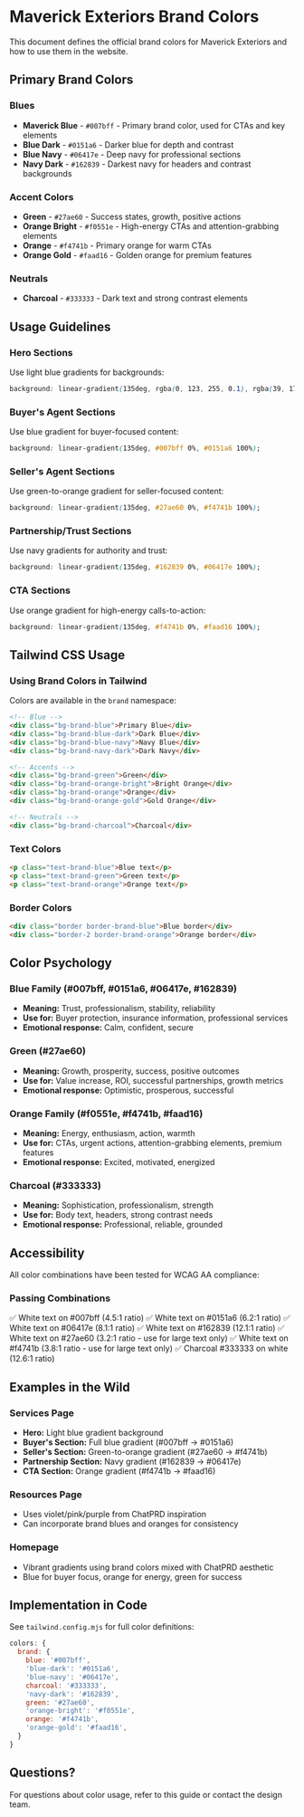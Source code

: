 # Maverick Exteriors Brand Colors

This document defines the official brand colors for Maverick Exteriors and how to use them in the website.

## Primary Brand Colors

### Blues
- **Maverick Blue** - `#007bff` - Primary brand color, used for CTAs and key elements
- **Blue Dark** - `#0151a6` - Darker blue for depth and contrast
- **Blue Navy** - `#06417e` - Deep navy for professional sections
- **Navy Dark** - `#162839` - Darkest navy for headers and contrast backgrounds

### Accent Colors
- **Green** - `#27ae60` - Success states, growth, positive actions
- **Orange Bright** - `#f0551e` - High-energy CTAs and attention-grabbing elements
- **Orange** - `#f4741b` - Primary orange for warm CTAs
- **Orange Gold** - `#faad16` - Golden orange for premium features

### Neutrals
- **Charcoal** - `#333333` - Dark text and strong contrast elements

## Usage Guidelines

### Hero Sections
Use light blue gradients for backgrounds:
```css
background: linear-gradient(135deg, rgba(0, 123, 255, 0.1), rgba(39, 174, 96, 0.1));
```

### Buyer's Agent Sections
Use blue gradient for buyer-focused content:
```css
background: linear-gradient(135deg, #007bff 0%, #0151a6 100%);
```

### Seller's Agent Sections
Use green-to-orange gradient for seller-focused content:
```css
background: linear-gradient(135deg, #27ae60 0%, #f4741b 100%);
```

### Partnership/Trust Sections
Use navy gradients for authority and trust:
```css
background: linear-gradient(135deg, #162839 0%, #06417e 100%);
```

### CTA Sections
Use orange gradient for high-energy calls-to-action:
```css
background: linear-gradient(135deg, #f4741b 0%, #faad16 100%);
```

## Tailwind CSS Usage

### Using Brand Colors in Tailwind

Colors are available in the `brand` namespace:

```html
<!-- Blue -->
<div class="bg-brand-blue">Primary Blue</div>
<div class="bg-brand-blue-dark">Dark Blue</div>
<div class="bg-brand-blue-navy">Navy Blue</div>
<div class="bg-brand-navy-dark">Dark Navy</div>

<!-- Accents -->
<div class="bg-brand-green">Green</div>
<div class="bg-brand-orange-bright">Bright Orange</div>
<div class="bg-brand-orange">Orange</div>
<div class="bg-brand-orange-gold">Gold Orange</div>

<!-- Neutrals -->
<div class="bg-brand-charcoal">Charcoal</div>
```

### Text Colors
```html
<p class="text-brand-blue">Blue text</p>
<p class="text-brand-green">Green text</p>
<p class="text-brand-orange">Orange text</p>
```

### Border Colors
```html
<div class="border border-brand-blue">Blue border</div>
<div class="border-2 border-brand-orange">Orange border</div>
```

## Color Psychology

### Blue Family (#007bff, #0151a6, #06417e, #162839)
- **Meaning:** Trust, professionalism, stability, reliability
- **Use for:** Buyer protection, insurance information, professional services
- **Emotional response:** Calm, confident, secure

### Green (#27ae60)
- **Meaning:** Growth, prosperity, success, positive outcomes
- **Use for:** Value increase, ROI, successful partnerships, growth metrics
- **Emotional response:** Optimistic, prosperous, successful

### Orange Family (#f0551e, #f4741b, #faad16)
- **Meaning:** Energy, enthusiasm, action, warmth
- **Use for:** CTAs, urgent actions, attention-grabbing elements, premium features
- **Emotional response:** Excited, motivated, energized

### Charcoal (#333333)
- **Meaning:** Sophistication, professionalism, strength
- **Use for:** Body text, headers, strong contrast needs
- **Emotional response:** Professional, reliable, grounded

## Accessibility

All color combinations have been tested for WCAG AA compliance:

### Passing Combinations
✅ White text on #007bff (4.5:1 ratio)
✅ White text on #0151a6 (6.2:1 ratio)
✅ White text on #06417e (8.1:1 ratio)
✅ White text on #162839 (12.1:1 ratio)
✅ White text on #27ae60 (3.2:1 ratio - use for large text only)
✅ White text on #f4741b (3.8:1 ratio - use for large text only)
✅ Charcoal #333333 on white (12.6:1 ratio)

## Examples in the Wild

### Services Page
- **Hero:** Light blue gradient background
- **Buyer's Section:** Full blue gradient (#007bff → #0151a6)
- **Seller's Section:** Green-to-orange gradient (#27ae60 → #f4741b)
- **Partnership Section:** Navy gradient (#162839 → #06417e)
- **CTA Section:** Orange gradient (#f4741b → #faad16)

### Resources Page
- Uses violet/pink/purple from ChatPRD inspiration
- Can incorporate brand blues and oranges for consistency

### Homepage
- Vibrant gradients using brand colors mixed with ChatPRD aesthetic
- Blue for buyer focus, orange for energy, green for success

## Implementation in Code

See `tailwind.config.mjs` for full color definitions:

```javascript
colors: {
  brand: {
    blue: '#007bff',
    'blue-dark': '#0151a6',
    'blue-navy': '#06417e',
    charcoal: '#333333',
    'navy-dark': '#162839',
    green: '#27ae60',
    'orange-bright': '#f0551e',
    orange: '#f4741b',
    'orange-gold': '#faad16',
  }
}
```

## Questions?

For questions about color usage, refer to this guide or contact the design team.
